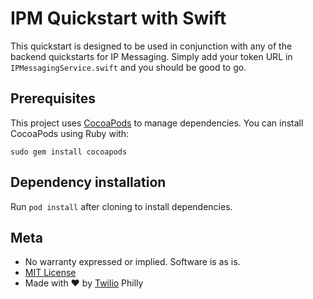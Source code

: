 # IPM Quickstart with Swift

This quickstart is designed to be used in conjunction with any of the backend quickstarts for IP Messaging. Simply add your token URL in `IPMessagingService.swift` and you should be good to go.

## Prerequisites
This project uses [CocoaPods](http://cocoapods.org) to manage dependencies. You can install CocoaPods using Ruby with:

```
sudo gem install cocoapods
```

## Dependency installation
Run `pod install` after cloning to install dependencies.

## Meta

* No warranty expressed or implied. Software is as is.
* [MIT License](http://www.opensource.org/licenses/mit-license.html)
* Made with ♥ by [Twilio](http://twilio.com) Philly
